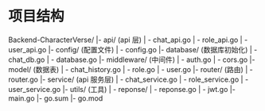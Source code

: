 # 项目结构
Backend-CharacterVerse/
|- api/         (api 层)
| - chat_api.go
| - role_api.go
| - user_api.go
|- config/      (配置文件)
| - config.go
|- database/    (数据库初始化)
| - chat_db.go
| - database.go
|- middleware/  (中间件)
| - auth.go
| - cors.go
|- model/       (数据表)
| - chat_history.go
| - role.go
| - user.go
|- router/      (路由)
| - router.go
|- service/     (api 服务层)
| - chat_service.go
| - role_service.go
| - user_service.go
|- utils/       (工具)
| - reponse/
|  - reponse.go
| - jwt.go
|- main.go
|- go.sum
|- go.mod

